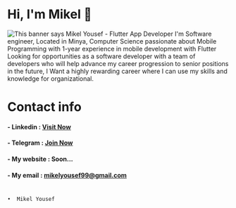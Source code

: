 
# Hi, I'm Mikel 👋

<img src="https://github.com/mikelyousef/mikelyousef/blob/main/header-01.jpg" alt="This banner says Mikel Yousef - Flutter App Developer ">
   I'm Software engineer, Located in Minya, Computer Science passionate about Mobile Programming with 1-year experience in mobile development with Flutter Looking for
   opportunities as a software developer with a team of developers who will help advance my career progression to senior positions in the future, I Want a highly  
   rewarding career where I can use my skills and knowledge for organizational.

# Contact info 

#### - Linkedin : [Visit Now](https://www.linkedin.com/in/mikel-yousef-61530719b)


#### - Telegram :  [Join Now](https://t.me/mikel211)



#### - My website :  Soon...


#### - My email :  mikelyousef99@gmail.com

#
```
•  Mikel Yousef 

```
#
